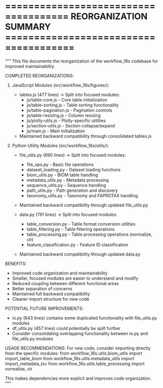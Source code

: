 # ===================================== REORGANIZATION SUMMARY ====================================== #
"""
This file documents the reorganization of the workflow_16s codebase for improved maintainability.

COMPLETED REORGANIZATIONS:

1. JavaScript Modules (src/workflow_16s/figures/):
   - tables.js (477 lines) -> Split into focused modules:
     - js/table-core.js        - Core table initialization
     - js/table-sorting.js     - Table sorting functionality  
     - js/table-pagination.js  - Pagination controls
     - js/table-resizing.js    - Column resizing
     - js/plotly-utils.js      - Plotly-specific utilities
     - js/section-utils.js     - Section collapse/expand
     - js/main.js              - Main initialization
   - Maintained backward compatibility through consolidated tables.js

2. Python Utility Modules (src/workflow_16s/utils/):
   - file_utils.py (690 lines) -> Split into focused modules:
     - file_ops.py             - Basic file operations
     - dataset_loading.py      - Dataset loading functions
     - biom_utils.py           - BIOM table handling  
     - metadata_utils.py       - Metadata processing
     - sequence_utils.py       - Sequence handling
     - path_utils.py           - Path generation and discovery
     - taxonomy_utils.py       - Taxonomy and FAPROTAX handling
   - Maintained backward compatibility through updated file_utils.py

   - data.py (791 lines) -> Split into focused modules:
     - table_conversion.py     - Table format conversion utilities
     - table_filtering.py      - Table filtering operations
     - table_processing.py     - Table processing operations (normalize, clr)
     - feature_classification.py - Feature ID classification
   - Maintained backward compatibility through updated data.py

BENEFITS:
- Improved code organization and maintainability
- Smaller, focused modules are easier to understand and modify
- Reduced coupling between different functional areas
- Better separation of concerns
- Maintained full backward compatibility
- Cleaner import structure for new code

POTENTIAL FUTURE IMPROVEMENTS:
- io.py (643 lines) contains some duplicated functionality with file_utils.py modules
- df_utils.py (457 lines) could potentially be split further
- Consider consolidating overlapping functionality between io.py and file_utils.py modules

USAGE RECOMMENDATIONS:
For new code, consider importing directly from the specific modules:
    from workflow_16s.utils.biom_utils import import_table_biom
    from workflow_16s.utils.metadata_utils import import_metadata_tsv
    from workflow_16s.utils.table_processing import normalize, clr

This makes dependencies more explicit and improves code organization.
"""
